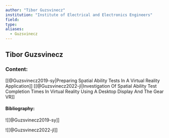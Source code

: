 ```yaml
---
author: "Tibor Guzsvinecz"
institution: "Institute of Electrical and Electronics Engineers"
field:
type:
aliases:
  - Guzsvinecz
---
```


## Tibor Guzsvinecz

### Content:
[[@Guzsvinecz2019-sy|Preparing Spatial Ability Tests In A Virtual Reality Application]]
[[@Guzsvinecz2022-jl|Investigation Of Spatial Ability Test Completion Times In Virtual Reality Using A Desktop Display And The Gear VR]]

#### Bibliography:

![[@Guzsvinecz2019-sy]]

![[@Guzsvinecz2022-jl]]